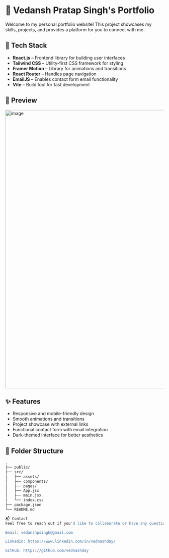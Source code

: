 # 💼 Vedansh Pratap Singh's Portfolio

Welcome to my personal portfolio website! This project showcases my skills, projects, and provides a platform for you to connect with me.

## 🚀 Tech Stack

- **React.js** – Frontend library for building user interfaces
- **Tailwind CSS** – Utility-first CSS framework for styling
- **Framer Motion** – Library for animations and transitions
- **React Router** – Handles page navigation
- **EmailJS** – Enables contact form email functionality
- **Vite** – Build tool for fast development

## 📸 Preview
<img width="1919" height="882" alt="image" src="https://github.com/user-attachments/assets/23746304-19eb-4a3f-b204-04f7b0c93b96" />

## ✨ Features

- Responsive and mobile-friendly design
- Smooth animations and transitions
- Project showcase with external links
- Functional contact form with email integration
- Dark-themed interface for better aesthetics

## 📁 Folder Structure

```bash
.
├── public/
├── src/
│   ├── assets/
│   ├── components/
│   ├── pages/
│   ├── App.jsx
│   ├── main.jsx
│   └── index.css
├── package.json
└── README.md

📬 Contact
Feel free to reach out if you'd like to collaborate or have any questions:

Email: vedanshpsingh@gmail.com

LinkedIn: https://www.linkedin.com/in/vednashday/

GitHub: https://github.com/vednashday
